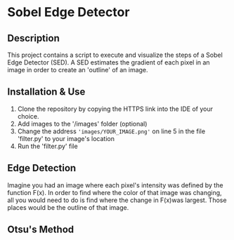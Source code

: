 # Sobel Edge Detector

## Description
This project contains a script to execute and visualize 
the steps of a Sobel Edge Detector (SED). A SED estimates
the gradient of each pixel in an image in order to
create an 'outline' of an image. 

## Installation & Use
1. Clone the repository by copying the HTTPS link into 
the IDE of your choice.
2. Add images to the '/images' folder (optional)
3. Change the address ```'images/YOUR_IMAGE.png'```
on line 5 in the file 'filter.py' to your image's location
4. Run the 'filter.py' file

## Edge Detection
Imagine you had an image where each pixel's intensity was 
defined by the function F(x). In order to find where the color
of that image was changing, all you would need to do is find 
where the change in F(x)was largest. Those places would be 
the outline of that image.




## Otsu's Method

